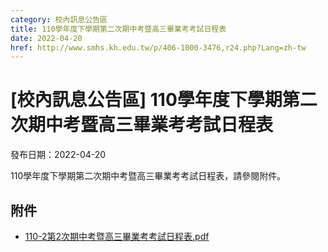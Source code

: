 ```yaml
---
category: 校內訊息公告區
title: 110學年度下學期第二次期中考暨高三畢業考考試日程表
date: 2022-04-20
href: http://www.smhs.kh.edu.tw/p/406-1000-3476,r24.php?Lang=zh-tw
---
```


# [校內訊息公告區] 110學年度下學期第二次期中考暨高三畢業考考試日程表

發布日期：2022-04-20

110學年度下學期第二次期中考暨高三畢業考考試日程表，請參閱附件。

## 附件

- [110-2第2次期中考暨高三畢業考考試日程表.pdf](https://www.smhs.kh.edu.tw/var/file/0/1000/attach/81/pta_3235_4630883_31312.pdf)
